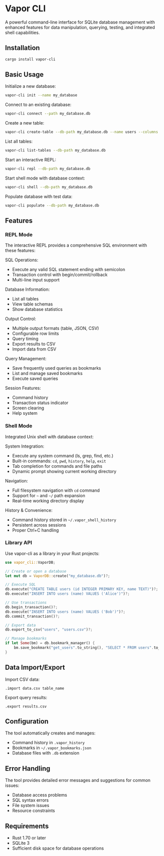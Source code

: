 # Vapor CLI

A powerful command-line interface for SQLite database management with enhanced features for data manipulation, querying, testing, and integrated shell capabilities.

## Installation

```bash
cargo install vapor-cli
```

## Basic Usage

Initialize a new database:
```bash
vapor-cli init --name my_database
```

Connect to an existing database:
```bash
vapor-cli connect --path my_database.db
```

Create a new table:
```bash
vapor-cli create-table --db-path my_database.db --name users --columns "id INTEGER PRIMARY KEY, name TEXT, age INTEGER"
```

List all tables:
```bash
vapor-cli list-tables --db-path my_database.db
```

Start an interactive REPL:
```bash
vapor-cli repl --db-path my_database.db
```

Start shell mode with database context:
```bash
vapor-cli shell --db-path my_database.db
```

Populate database with test data:
```bash
vapor-cli populate --db-path my_database.db
```

## Features

### REPL Mode

The interactive REPL provides a comprehensive SQL environment with these features:

SQL Operations:
- Execute any valid SQL statement ending with semicolon
- Transaction control with begin/commit/rollback
- Multi-line input support

Database Information:
- List all tables
- View table schemas
- Show database statistics

Output Control:
- Multiple output formats (table, JSON, CSV)
- Configurable row limits
- Query timing
- Export results to CSV
- Import data from CSV

Query Management:
- Save frequently used queries as bookmarks
- List and manage saved bookmarks
- Execute saved queries

Session Features:
- Command history
- Transaction status indicator
- Screen clearing
- Help system

### Shell Mode

Integrated Unix shell with database context:

System Integration:
- Execute any system command (ls, grep, find, etc.)
- Built-in commands: `cd`, `pwd`, `history`, `help`, `exit`
- Tab completion for commands and file paths
- Dynamic prompt showing current working directory

Navigation:
- Full filesystem navigation with `cd` command
- Support for `~` and `~/` path expansion
- Real-time working directory display

History & Convenience:
- Command history stored in `~/.vapor_shell_history`
- Persistent across sessions
- Proper Ctrl+C handling

### Library API

Use vapor-cli as a library in your Rust projects:

```rust
use vapor_cli::VaporDB;

// Create or open a database
let mut db = VaporDB::create("my_database.db")?;

// Execute SQL
db.execute("CREATE TABLE users (id INTEGER PRIMARY KEY, name TEXT)")?;
db.execute("INSERT INTO users (name) VALUES ('Alice')")?;

// Use transactions
db.begin_transaction()?;
db.execute("INSERT INTO users (name) VALUES ('Bob')")?;
db.commit_transaction()?;

// Export data
db.export_to_csv("users", "users.csv")?;

// Manage bookmarks
if let Some(bm) = db.bookmark_manager() {
    bm.save_bookmark("get_users".to_string(), "SELECT * FROM users".to_string(), None)?;
}
```

## Data Import/Export

Import CSV data:
```
.import data.csv table_name
```

Export query results:
```
.export results.csv
```

## Configuration

The tool automatically creates and manages:
- Command history in `.vapor_history`
- Bookmarks in `~/.vapor_bookmarks.json`
- Database files with `.db` extension

## Error Handling

The tool provides detailed error messages and suggestions for common issues:
- Database access problems
- SQL syntax errors
- File system issues
- Resource constraints

## Requirements

- Rust 1.70 or later
- SQLite 3
- Sufficient disk space for database operations 